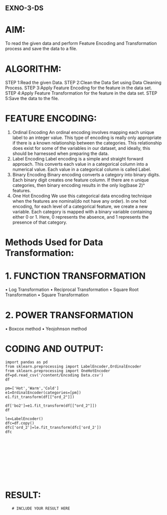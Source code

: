 ## EXNO-3-DS

# AIM:
To read the given data and perform Feature Encoding and Transformation process and save the data to a file.

# ALGORITHM:
STEP 1:Read the given Data.
STEP 2:Clean the Data Set using Data Cleaning Process.
STEP 3:Apply Feature Encoding for the feature in the data set.
STEP 4:Apply Feature Transformation for the feature in the data set.
STEP 5:Save the data to the file.

# FEATURE ENCODING:
1. Ordinal Encoding
An ordinal encoding involves mapping each unique label to an integer value. This type of encoding is really only appropriate if there is a known relationship between the categories. This relationship does exist for some of the variables in our dataset, and ideally, this should be harnessed when preparing the data.
2. Label Encoding
Label encoding is a simple and straight forward approach. This converts each value in a categorical column into a numerical value. Each value in a categorical column is called Label.
3. Binary Encoding
Binary encoding converts a category into binary digits. Each binary digit creates one feature column. If there are n unique categories, then binary encoding results in the only log(base 2)ⁿ features.
4. One Hot Encoding
We use this categorical data encoding technique when the features are nominal(do not have any order). In one hot encoding, for each level of a categorical feature, we create a new variable. Each category is mapped with a binary variable containing either 0 or 1. Here, 0 represents the absence, and 1 represents the presence of that category.

# Methods Used for Data Transformation:
  # 1. FUNCTION TRANSFORMATION
• Log Transformation
• Reciprocal Transformation
• Square Root Transformation
• Square Transformation
  # 2. POWER TRANSFORMATION
• Boxcox method
• Yeojohnson method

# CODING AND OUTPUT:
```
import pandas as pd
from sklearn.preprocessing import LabelEncoder,OrdinalEncoder
from sklearn.preprocessing import OneHotEncoder
df=pd.read_csv('/content/Encoding Data.csv')
df
```

```
pm=['Hot','Warm','Cold']
e1=OrdinalEncoder(categories=[pm])
e1.fit_transform(df[["ord_2"]])
```

```
df['bo2']=e1.fit_transform(df[["ord_2"]])
df
```


```
le=LabelEncoder()
dfc=df.copy()
dfc['ord_2']=le.fit_transform(dfc['ord_2'])
dfc
```


```
```


```
```


```
```


```
```

```
```


```
```


```
```


```
```


```
```


```
```
 


       
# RESULT:
       # INCLUDE YOUR RESULT HERE

       

